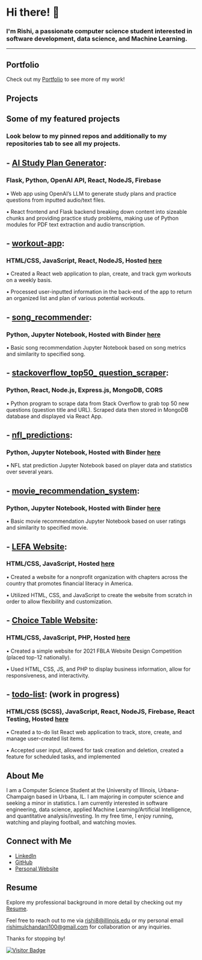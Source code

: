 # Hi there! 👋

### I'm Rishi, a passionate computer science student interested in software development, data science, and Machine Learning.
---

## Portfolio

Check out my [Portfolio](https://rishi-m100.github.io/portfolio/) to see more of my work!

## Projects

## Some of my featured projects

### Look below to my pinned repos and additionally to my repositories tab to see all my projects. 

## - [AI Study Plan Generator](https://github.com/rishi-m100/StudyBud):

 ### Flask, Python, OpenAI API, React, NodeJS, Firebase
  
• Web app using OpenAI’s LLM to generate study plans and practice questions from inputted audio/text files.

• React frontend and Flask backend breaking down content into sizeable chunks and providing practice study
problems, making use of Python modules for PDF text extraction and audio transcription.

## - [workout-app](https://github.com/rishi-m100/workout-app):

 ### HTML/CSS, JavaScript, React, NodeJS, Hosted [here](https://workout-app-498b1.web.app/)
  
• Created a React web application to plan, create, and track gym workouts on a weekly basis.

• Processed user-inputted information in the back-end of the app to return an organized list and plan of various potential workouts.

## - [song_recommender](https://github.com/rishi-m100/song_recommender):

 ### Python, Jupyter Notebook, Hosted with Binder [here](https://mybinder.org/v2/gh/rishi-m100/song_recommender/HEAD?labpath=song_recommender.ipynb)
  
• Basic song recommendation Jupyter Notebook based on song metrics and similarity to specified song.

## - [stackoverflow_top50_ question_scraper](https://github.com/rishi-m100/stackoverflow_top50_question_scraper):

 ### Python, React, Node.js, Express.js, MongoDB, CORS
  
• Python program to scrape data from Stack Overflow to grab top 50 new questions (question title and URL). Scraped data then stored in MongoDB database and displayed via React App.

## - [nfl_predictions](https://github.com/rishi-m100/nfl_predictions):

###  Python, Jupyter Notebook, Hosted with Binder [here](https://mybinder.org/v2/gh/rishi-m100/nfl_predictions/HEAD?labpath=nfl.ipynb)
  
• NFL stat prediction Jupyter Notebook based on player data and statistics over several years. 

## - [movie_recommendation_system](https://github.com/rishi-m100/movie_recommendation_system):

###  Python, Jupyter Notebook, Hosted with Binder [here](https://mybinder.org/v2/gh/rishi-m100/movie_recommendation_system/HEAD?labpath=rec_system2.ipynb)
  
• Basic movie recommendation Jupyter Notebook based on user ratings and similarity to specified movie.

## - [LEFA Website](https://github.com/rishi-m100/lefa):
  
###  HTML/CSS, JavaScript, Hosted [here](https://lefaofficial.org/)
  
• Created a website for a nonprofit organization with chapters across the country that promotes financial literacy in America.

• Utilized HTML, CSS, and JavaScript to create the website from scratch in order to allow flexibility and customization.

## - [Choice Table Website](https://github.com/rishi-m100/choice-table):

###  HTML/CSS, JavaScript, PHP, Hosted [here](https://rishi-m100.github.io/choice-table/)
  
• Created a simple website for 2021 FBLA Website Design Competition (placed top-12 nationally).

• Used HTML, CSS, JS, and PHP to display business information, allow for responsiveness, and interactivity.

## - [todo-list](https://github.com/rishi-m100/todo-list): (work in progress)

###  HTML/CSS (SCSS), JavaScript, React, NodeJS, Firebase, React Testing, Hosted [here](https://todo-list-35f2a.web.app/)
  
• Created a to-do list React web application to track, store, create, and manage user-created list items.

• Accepted user input, allowed for task creation and deletion, created a feature for scheduled tasks, and implemented


## About Me

I am a Computer Science Student at the University of Illinois, Urbana-Champaign based in Urbana, IL. I am majoring in computer science and seeking a minor in statistics. I am currently interested in software engineering, data science, applied Machine Learning/Artificial Intelligence, and quantitative analysis/investing. In my free time, I enjoy running, watching and playing football, and watching movies.

## Connect with Me

- [LinkedIn](https://www.linkedin.com/in/rishimulchandani/)
- [GitHub](https://github.com/rishi-m100)
- [Personal Website](https://rishi-m100.github.io/portfolio/)

## Resume

Explore my professional background in more detail by checking out my [Resume](https://rishi-m100.github.io/portfolio/assets/Rishi_Mulchandani_Resume.pdf).

Feel free to reach out to me via [rishi8@illinois.edu](mailto:rishi8@illinois.edu) or my personal email [rishimulchandani100@gmail.com](mailto:rishimulchandani100@gmail.com) for collaboration or any inquiries.

Thanks for stopping by!

[![Visitor Badge](https://visitor-badge.laobi.icu/badge?page_id=rishi-m100.rishi-m100)](https://github.com/rishi-m100/rishi-m100)


